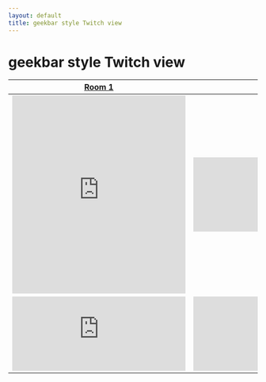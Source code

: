 ```yaml
---
layout: default
title: geekbar style Twitch view
---
```

# geekbar style Twitch view

<table class="tbl-r03">
  <thead>
    <tr>
      <th><a href="https://www.twitch.tv/ieeevr2020_great_room_1?tt_content=text_link&tt_medium=live_embed">Room 1</a></th>
      <th><a href="https://www.twitch.tv/ieeevr2020_great_room_2?tt_content=text_link&tt_medium=live_embed">Room 2</a></th>
      <th><a href="https://www.twitch.tv/ieeevr2020_studio_1?tt_content=text_link&tt_medium=live_embed">Studio 1</a>
</th>
    </tr>
  </thead>
  <tbody>
    <tr>
      <td><iframe src="https://player.twitch.tv/?channel=ieeevr2020_great_room_1" frameborder="0" allowfullscreen="true" scrolling="no" width="350" height="400" allow-same-origin></iframe></td>
      <td><iframe src="https://player.twitch.tv/?channel=ieeevr2020_great_room_2" frameborder="0" allowfullscreen="true" scrolling="no" width="350" allow-same-origin></iframe></td>
      <td><iframe src="https://player.twitch.tv/?channel=ieeevr2020_studio_1" frameborder="0" allowfullscreen="true" scrolling="no" width="350" allow-same-origin></iframe></td>
    </tr>
    <tr class="last">
      <td><iframe src="https://www.twitch.tv/embed/ieeevr2020_great_room_1/chat" frameborder="0" scrolling="no" width="350"></iframe></td>
      <td><iframe src="https://www.twitch.tv/embed/ieeevr2020_great_room_2/chat" frameborder="0" scrolling="no" width="350"></iframe></td>
      <td>内容（コンテンツ）下</td>
    </tr>
  </tbody>
</table>


